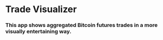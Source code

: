 # Trade Visualizer
### This app shows aggregated Bitcoin futures trades in a more visually entertaining way.